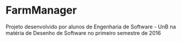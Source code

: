 # FarmManager

Projeto desenvolvido por alunos de Engenharia de Software - UnB na matéria de Desenho de Software no primeiro semestre de 2016
